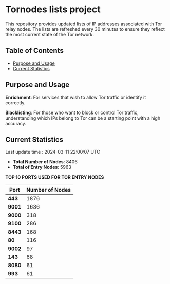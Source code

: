 # Tornodes lists project

This repository provides updated lists of IP addresses associated with Tor relay nodes. The lists are refreshed every 30 minutes to ensure they reflect the most current state of the Tor network.

## Table of Contents

- [Purpose and Usage](#purpose-and-usage)
- [Current Statistics](#current-statistics)


## Purpose and Usage

**Enrichment**: For services that wish to allow Tor traffic or identify it correctly.

**Blacklisting**: For those who want to block or control Tor traffic, understanding which IPs belong to Tor can be a starting point with a high accuracy.

## Current Statistics

Last update time : 2024-03-11 22:00:07 UTC

- **Total Number of Nodes**: 8406
- **Total of Entry Nodes**: 5963

**TOP 10 PORTS USED FOR TOR ENTRY NODES**

| **Port** | **Number of Nodes** |
|------|-----------------|
| **443**   | 1876  |
| **9001**   | 1636  |
| **9000**   | 318  |
| **9100**   | 286  |
| **8443**   | 168  |
| **80**   | 116  |
| **9002**   | 97  |
| **143**   | 68  |
| **8080**   | 61  |
| **993**   | 61  |

